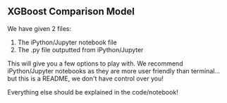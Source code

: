 ## XGBoost Comparison Model

We have given 2 files:

1. The iPython/Jupyter notebook file
2. The .py file outputted from iPython/Jupyter

This will give you a few options to play with. We recommend iPython/Jupyter notebooks as they are
more user friendly than terminal... but this is a README, we don't have control over you!

Everything else should be explained in the code/notebook! 